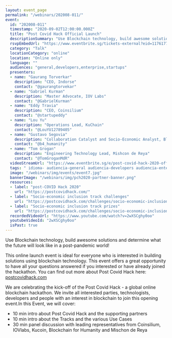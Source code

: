 ```yaml
---
layout: event_page
permalink: "/webinars/202008-011/"
event:
  id: "202008-011"
  timestamp: "2020-09-02T12:00:00.000Z"
  title: "Post Covid Hack Official Launch"
  descriptionSummary: "Use Blockchain technology, build awesome solutions and determine what the future will look like in a post-pandemic world This online launch…"
  rsvpEmbedUrl: "https://www.eventbrite.sg/tickets-external?eid=117617704721&aff=dappsdev"
  category: "Talk"
  locationCategory: "online"
  location: "Online only"
  language: ""
  audiences: "general,developers,enterprise,startups"
  presenters:
  - name: "Gaurang Torverkar"
    description: "CEO, Indorse"
    contact: "@gaurangtorvekar"
  - name: "Gabriel Kurman"
    description: "Master Advocate, IOV Labs"
    contact: "@GabrielKurman"
  - name: "Eddy Travia"
    description: "CEO, Coinsilium"
    contact: "@startupeddy"
  - name: "Lou Yu"
    description: "Operations Lead, KuChain"
    contact: "@LouYU12789405"
  - name: "Gustavo Segovia"
    description: "Collaboration Catalyst and Socio-Economic Analyst, Blockchain for Humanity"
    contact: "@b4_humanity"
  - name: "Tom Grogan"
    description: "Engineering Technology Lead, Mishcon de Reya"
    contact: "@TomGroganMdR"
  videoStreamUrl: "https://www.eventbrite.sg/e/post-covid-hack-2020-official-launch-tickets-117617704721"
  tags: " idioma- audiencia-general audiencia-developers audiencia-enterprise audiencia-startups recent"
  image: "/webinars/img/events/event7.jpg"
  bannerImage: "/webinars/img/pch2020-partner-banner.png"
  resources:
  - label: "post-COVID Hack 2020"
    url: "https://postcovidhack.com/"
  - label: "Socio-economic inclusion track challenges"
    url: "https://postcovidhack.com/challenges/socio-economic-inclusion"
  - label: "Socio-economic inclusion track prizes"
    url: "https://postcovidhack.com/challenges/socio-economic-inclusion/prizes"
  recordedVideoUrl: "https://www.youtube.com/watch?v=2wXSCghy0oo"
  youtubeVideoId: "2wXSCghy0oo"
  isPast: true
---
```



Use Blockchain technology, build awesome solutions and determine what the future will look like in a post-pandemic world!

This online launch event is ideal for everyone who is interested in 
building solutions using blockchain technology.  This event offers a 
great opportunity to have all your questions answered if you interested 
or have already joined the hackathon. You can find out more about Post Covid Hack here: [postcovidhack.com](https://postcovidhack.com/)

We are celebrating the kick-off of the Post Covid Hack - a global 
online blockchain hackathon. We invite all interested parties, 
technologists, developers and people with an interest in blockchain to 
join this opening event.In this Event, we will cover:

- 10 min intro about Post Covid Hack and the supporting partners
- 10 min intro about the Tracks and the various Use Cases
- 30 min panel discussion with leading representatives from Coinsilium,  IOVlabs, Kucoin, Blockchain for Humanity and Mischon de Reya

